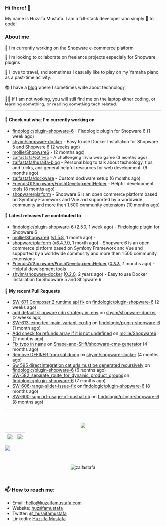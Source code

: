### Hi there! 👋

My name is Huzaifa Mustafa. I am a full-stack developer who simply :blue_heart: to code!

### About me 

🔭 I’m currently working on the Shopware e-commerce platform

:briefcase: I’m looking to collaborate on freelance projects especially for Shopware plugins

:musical_keyboard: I love to travel, and sometimes I casually like to play on my Yamaha piano as a past-time activity. 

:books: I have a [blog](https://blog.huzaifamustafa.com) where I sometimes write about technology.

:man_technologist: If I am not working, you will still find me on the laptop either coding, or learning something, or reading something tech related. 

----

#### 👷 Check out what I'm currently working on

- [findologic/plugin-shopware-6](https://github.com/findologic/plugin-shopware-6) - Findologic plugin for Shopware 6 (1 week ago)
- [shyim/shopware-docker](https://github.com/shyim/shopware-docker) - Easy to use Docker Installation for Shopware 5 and Shopware 6 (2 weeks ago)
- [mollie/Shopware6](https://github.com/mollie/Shopware6) -  (2 months ago)
- [zaifastafa/eztrivia](https://github.com/zaifastafa/eztrivia) - A challenging trivia web game (3 months ago)
- [zaifastafa/huzaifa-blog](https://github.com/zaifastafa/huzaifa-blog) - Personal blog to talk about technology, tips and tricks, and general helpful resources for web development. (6 months ago)
- [zaifastafa/dockware](https://github.com/zaifastafa/dockware) - Custom dockware setup (6 months ago)
- [FriendsOfShopware/FroshDevelopmentHelper](https://github.com/FriendsOfShopware/FroshDevelopmentHelper) - Helpful development tools (8 months ago)
- [shopware/platform](https://github.com/shopware/platform) - Shopware 6 is an open commerce platform based on Symfony Framework and Vue and supported by a worldwide community and more then 1.500 community extensions (10 months ago)

#### 🔭 Latest releases I've contributed to

- [findologic/plugin-shopware-6](https://github.com/findologic/plugin-shopware-6) ([2.5.0](https://github.com/findologic/plugin-shopware-6/releases/tag/2.5.0), 1 week ago) - Findologic plugin for Shopware 6
- [mollie/Shopware6](https://github.com/mollie/Shopware6) ([v1.5.8](https://github.com/mollie/Shopware6/releases/tag/v1.5.8), 1 month ago) - 
- [shopware/platform](https://github.com/shopware/platform) ([v6.4.7.0](https://github.com/shopware/platform/releases/tag/v6.4.7.0), 1 month ago) - Shopware 6 is an open commerce platform based on Symfony Framework and Vue and supported by a worldwide community and more then 1.500 community extensions
- [FriendsOfShopware/FroshDevelopmentHelper](https://github.com/FriendsOfShopware/FroshDevelopmentHelper) ([0.3.3](https://github.com/FriendsOfShopware/FroshDevelopmentHelper/releases/tag/0.3.3), 2 months ago) - Helpful development tools
- [shyim/shopware-docker](https://github.com/shyim/shopware-docker) ([0.2.0](https://github.com/shyim/shopware-docker/releases/tag/0.2.0), 2 years ago) - Easy to use Docker Installation for Shopware 5 and Shopware 6

#### 🔨 My recent Pull Requests

- [SW-671 Composer 2 runtime api fix](https://github.com/findologic/plugin-shopware-6/pull/239) on [findologic/plugin-shopware-6](https://github.com/findologic/plugin-shopware-6) (2 weeks ago)
- [add default shopware cdn strategy in .env](https://github.com/shyim/shopware-docker/pull/138) on [shyim/shopware-docker](https://github.com/shyim/shopware-docker) (2 weeks ago)
- [SW-613-exported-main-variant-config](https://github.com/findologic/plugin-shopware-6/pull/233) on [findologic/plugin-shopware-6](https://github.com/findologic/plugin-shopware-6) (1 month ago)
- [Add check for refunds array if it is not undefined](https://github.com/mollie/Shopware6/pull/222) on [mollie/Shopware6](https://github.com/mollie/Shopware6) (2 months ago)
- [Fix typo in name](https://github.com/Shape-and-Shift/shopware-cms-generator/pull/1) on [Shape-and-Shift/shopware-cms-generator](https://github.com/Shape-and-Shift/shopware-cms-generator) (4 months ago)
- [Remove DEFINER from sql dump](https://github.com/shyim/shopware-docker/pull/127) on [shyim/shopware-docker](https://github.com/shyim/shopware-docker) (4 months ago)
- [Sw 595 direct integration cat urls must be generated recursively](https://github.com/findologic/plugin-shopware-6/pull/196) on [findologic/plugin-shopware-6](https://github.com/findologic/plugin-shopware-6) (6 months ago)
- [SW-582_separate_route_for_dynamic_product_groups](https://github.com/findologic/plugin-shopware-6/pull/193) on [findologic/plugin-shopware-6](https://github.com/findologic/plugin-shopware-6) (7 months ago)
- [SW-606-range-slider-issue-fix](https://github.com/findologic/plugin-shopware-6/pull/188) on [findologic/plugin-shopware-6](https://github.com/findologic/plugin-shopware-6) (8 months ago)
- [SW-600-support-usage-of-pushattrib](https://github.com/findologic/plugin-shopware-6/pull/187) on [findologic/plugin-shopware-6](https://github.com/findologic/plugin-shopware-6) (8 months ago)

----

<br>
<p align="center">
<img src="https://github-readme-streak-stats.herokuapp.com/?user=zaifastafa&count_private=true&layout=compact&theme=tokyonight">
</p>


|![](https://github-readme-stats.vercel.app/api?username=zaifastafa&&show_icons=true&title_color=ffffff&icon_color=bb2acf&text_color=daf7dc&bg_color=151515&count_private=true)|![](https://github-readme-stats.vercel.app/api/top-langs/?username=zaifastafa&layout=compact&theme=tokyonight)|
|-|-|

![](https://activity-graph.herokuapp.com/graph?username=zaifastafa&theme=redical&count_private=true)

<br>
<p align="center"><p align="center"> <img src="https://komarev.com/ghpvc/?username=zaifastafa" alt="zaifastafa"/> </p>  </p>
<br>

### 📫 How to reach me:

- Email: hello@huzaifamustafa.com
- Website: [huzaifamustafa](https://huzaifamustafa.com)
- Twitter: [@_huzaifamustafa](https://twitter.com/_huzaifamustafa)
- LinkedIn: [Huzaifa Mustafa](https://www.linkedin.com/in/zaifastafa/)

